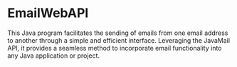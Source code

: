 # EmailWebAPI
This Java program facilitates the sending of emails from one email address to another through a simple and efficient interface. Leveraging the JavaMail API, it provides a seamless method to incorporate email functionality into any Java application or project.
